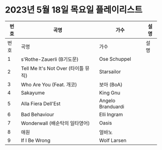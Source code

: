 # 2023년 5월 18일 목요일 플레이리스트

| 번호 | 곡명 | 가수 | 설명 |
|------|------|------|------|
| 번호 | 곡명 | 가수 | 설명 |
| 1 | s'Rothe-Zauerli (B기도문) | Ose Schuppel |  |
| 2 | Tell Me It's Not Over (타이틀 뮤직) | Starsailor |  |
| 3 | Who Are You (Feat. 개코) | 보아 (BoA) |  |
| 4 | Sakayume | King Gnu |  |
| 5 | Alla Fiera Dell'Est | Angelo Branduardi |  |
| 6 | Bad Behaviour | Elli Ingram |  |
| 7 | Wonderwall (배순탁의 일타영어) | Oasis |  |
| 8 | 애원 | 얼바노 |  |
| 9 | If I Be Wrong | Wolf Larsen |  |
